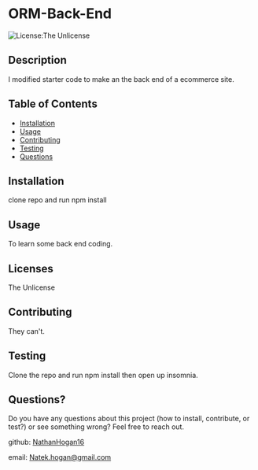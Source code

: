# ORM-Back-End
![License:The Unlicense](https://img.shields.io/badge/License-TheUnlicense-blue)
## Description
I modified starter code to make an the back end of a ecommerce site.

## Table of Contents
* [Installation](#Installation)
* [Usage](#Usage)
* [Contributing](#Contributing)
* [Testing](#Testing)
* [Questions](#Questions?)
## Installation
clone repo and run npm install
## Usage
To learn some back end coding.
## Licenses
The Unlicense
## Contributing
They can't.
## Testing
Clone the repo and run npm install then open up insomnia.
## Questions?
Do you have any questions about this project (how to install, contribute, or test?) or see something wrong? 
Feel free to reach out.
 
github: [NathanHogan16](https://github.com/NathanHogan16) 

email: Natek.hogan@gmail.com